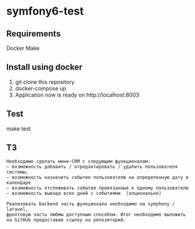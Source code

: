 # symfony6-test

## Requirements

Docker
Make

## Install using docker

1. git clone this repository
1. docker-compose up
1. Application now is ready on http://localhost:8003

## Test

make test

## ТЗ

```
Необходимо сделать мини-CRM с следующим функционалом:
– возможность добавить / отредактировать / удалить пользователя системы;
– возможность назначить событие пользователю на определенную дату в календаре
– возможность отслеживать события привязанные к одному пользователю
– возможность вывода всех дней с событиями  (опционально)

Реализовать backend часть функционала необходимо на symphony / laravel,
фронтовую часть любмы доступным способом. Итог необходимо выложить
на GitHub предоставив ссылку на репозиторий.
```
